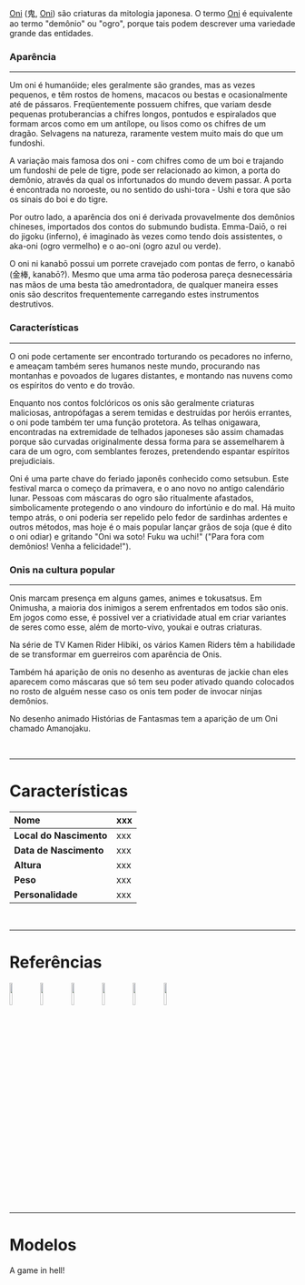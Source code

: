 [Oni](Oni.md) (鬼, [Oni](Oni.md)) são criaturas da mitologia japonesa. O termo [Oni](Oni.md) é equivalente ao termo "demônio" ou "ogro", porque tais podem descrever uma variedade grande das entidades.

### Aparência ###

---


Um oni é humanóide; eles geralmente são grandes, mas as vezes pequenos, e têm rostos de homens, macacos ou bestas e ocasionalmente até de pássaros. Freqüentemente possuem chifres, que variam desde pequenas protuberancias a chifres longos, pontudos e espiralados que formam arcos como em um antílope, ou lisos como os chifres de um dragão. Selvagens na natureza, raramente vestem muito mais do que um fundoshi.

A variação mais famosa dos oni - com chifres como de um boi e trajando um fundoshi de pele de tigre, pode ser relacionado ao kimon, a porta do demônio, através da qual os infortunados do mundo devem passar. A porta é encontrada no noroeste, ou no sentido do ushi-tora - Ushi e tora que são os sinais do boi e do tigre.

Por outro lado, a aparência dos oni é derivada provavelmente dos demônios chineses, importados dos contos do submundo budista. Emma-Daiō, o rei do jigoku (inferno), é imaginado às vezes como tendo dois assistentes, o aka-oni (ogro vermelho) e o ao-oni (ogro azul ou verde).

O oni ni kanabō possui um porrete cravejado com pontas de ferro, o kanabō (金棒, kanabō?). Mesmo que uma arma tão poderosa pareça desnecessária nas mãos de uma besta tão amedrontadora, de qualquer maneira esses onis são descritos frequentemente carregando estes instrumentos destrutivos.

### Características ###

---


O oni pode certamente ser encontrado torturando os pecadores no inferno, e ameaçam também seres humanos neste mundo, procurando nas montanhas e povoados de lugares distantes, e montando nas nuvens como os espíritos do vento e do trovão.

Enquanto nos contos folclóricos os onis são geralmente criaturas maliciosas, antropófagas a serem temidas e destruídas por heróis errantes, o oni pode também ter uma função protetora. As telhas onigawara, encontradas na extremidade de telhados japoneses são assim chamadas porque são curvadas originalmente dessa forma para se assemelharem à cara de um ogro, com semblantes ferozes, pretendendo espantar espíritos prejudiciais.

Oni é uma parte chave do feriado japonês conhecido como setsubun. Este festival marca o começo da primavera, e o ano novo no antigo calendário lunar. Pessoas com máscaras do ogro são ritualmente afastados, simbolicamente protegendo o ano vindouro do infortúnio e do mal. Há muito tempo atrás, o oni poderia ser repelido pelo fedor de sardinhas ardentes e outros métodos, mas hoje é o mais popular lançar grãos de soja (que é dito o oni odiar) e gritando "Oni wa soto! Fuku wa uchi!" ("Para fora com demônios! Venha a felicidade!").

### Onis na cultura popular ###

---


Onis marcam presença em alguns games, animes e tokusatsus. Em Onimusha, a maioria dos inimigos a serem enfrentados em todos são onis. Em jogos como esse, é possivel ver a criatividade atual em criar variantes de seres como esse, além de morto-vivo, youkai e outras criaturas.

Na série de TV Kamen Rider Hibiki, os vários Kamen Riders têm a habilidade de se transformar em guerreiros com aparência de Onis.

Também há aparição de onis no desenho as aventuras de jackie chan eles aparecem como máscaras que só tem seu poder ativado quando colocados no rosto de alguém nesse caso os onis tem poder de invocar ninjas demônios.

No desenho animado Histórias de Fantasmas tem a aparição de um Oni chamado Amanojaku.

<br />

---

# Características #

| **Nome** | xxx |
|:---------|:----|
| **Local do Nascimento** | xxx |
| **Data de Nascimento** | xxx |
| **Altura** | xxx |
| **Peso** | xxx |
| **Personalidade** | xxx |

<br />

---

# Referências #

<a href='http://upload.wikimedia.org/wikipedia/commons/a/a7/Oni.jpg'><img width='10%' height='10%' border='0' src='http://upload.wikimedia.org/wikipedia/commons/a/a7/Oni.jpg' /></a>
<a href='http://i188.photobucket.com/albums/z225/hoogteziekte/oni-1.jpg'><img width='10%' height='10%' border='0' src='http://i188.photobucket.com/albums/z225/hoogteziekte/oni-1.jpg' /></a>
<a href='http://www.pantheon.org/areas/gallery/mythology/asia/japanese/oni.jpg'><img width='10%' height='10%' border='0' src='http://www.pantheon.org/areas/gallery/mythology/asia/japanese/oni.jpg' /></a>
<a href='http://upload.wikimedia.org/wikipedia/commons/7/72/Pink_oni_Noh_mask.jpg'><img width='10%' height='10%' border='0' src='http://upload.wikimedia.org/wikipedia/commons/7/72/Pink_oni_Noh_mask.jpg' /></a>
<a href='http://www.worldsuperheroregistry.com/ONI.jpg'><img width='10%' height='10%' border='0' src='http://www.worldsuperheroregistry.com/ONI.jpg' /></a>
<a href='http://i188.photobucket.com/albums/z225/hoogteziekte/oni-1.jpg'><img width='10%' height='10%' border='0' src='http://i188.photobucket.com/albums/z225/hoogteziekte/oni-1.jpg' /></a>


---

# Modelos #

A game in hell!